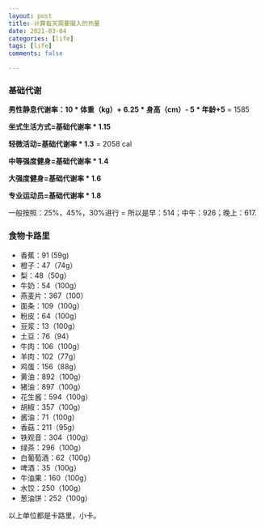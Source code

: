 ```yaml
---
layout: post
title: 计算每天需要摄入的热量
date: 2021-03-04
categories: [life]
tags: [life]
comments: false

---
```


### 基础代谢

**男性静息代谢率：10 \* 体重（kg）+ 6.25 \* 身高（cm）- 5 \* 年龄+5** = 1585



**坐式生活方式=基础代谢率 \* 1.15**

**轻微活动=基础代谢率 \* 1.3** = 2058 cal

**中等强度健身=基础代谢率 \* 1.4**

**大强度健身=基础代谢率 \* 1.6**

**专业运动员=基础代谢率 \* 1.8**



一般按照：25%，45%，30%进行 = 所以是早：514；中午：926；晚上：617.



### 食物卡路里

- 香蕉：91 (59g)
- 橙子：47（74g）
- 梨：48（50g）
- 牛奶：54（100g）
- 燕麦片：367（100）
- 面条：109（100g）
- 粉皮：64（100g）
- 豆浆：13（100g）
- 土豆：76（94）
- 牛肉：106（100g）
- 羊肉：102（77g）
- 鸡蛋：156（88g）
- 黄油：892（100g）
- 猪油：897（100g）
- 花生酱：594（100g）
- 胡椒：357（100g）
- 酱油：71（100g）
- 香菇：211（95g）
- 铁观音：304（100g）
- 绿茶：296（100g）
- 白葡萄酒：62（100g）
- 啤酒：35（100g）
- 牛油果：160（100g）
- 水饺：250（100g）
- 葱油饼：252（100g）



以上单位都是卡路里，小卡。
